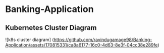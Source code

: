 # Banking-Application
## Kubernetes Cluster Diagram 
![k8s cluster diagram] (https://github.com/ravindugamage98/Banking-Application/assets/170815331/ca8a6177-16c0-4d63-8e3f-04cc38e289fe)
